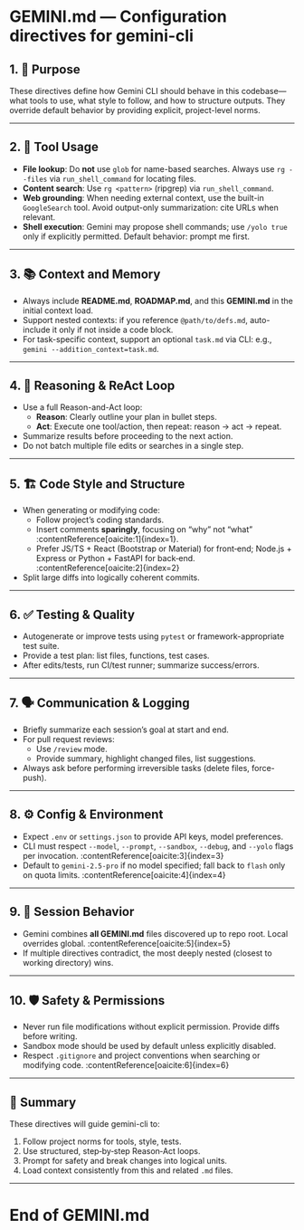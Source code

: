 # GEMINI.md — Configuration directives for gemini-cli

## 1. 🎯 Purpose
These directives define how Gemini CLI should behave in this codebase—what tools to use, what style to follow, and how to structure outputs. They override default behavior by providing explicit, project-level norms.

---

## 2. 🔧 Tool Usage
- **File lookup**: Do **not** use `glob` for name-based searches. Always use `rg --files` via `run_shell_command` for locating files.
- **Content search**: Use `rg <pattern>` (ripgrep) via `run_shell_command`.
- **Web grounding**: When needing external context, use the built-in `GoogleSearch` tool. Avoid output-only summarization: cite URLs when relevant.
- **Shell execution**: Gemini may propose shell commands; use `/yolo true` only if explicitly permitted. Default behavior: prompt me first.

---

## 3. 📚 Context and Memory
- Always include **README.md**, **ROADMAP.md**, and this **GEMINI.md** in the initial context load.
- Support nested contexts: if you reference `@path/to/defs.md`, auto-include it only if not inside a code block.
- For task-specific context, support an optional `task.md` via CLI: e.g., `gemini --addition_context=task.md`.

---

## 4. 🧠 Reasoning & ReAct Loop
- Use a full Reason-and-Act loop:
  - **Reason**: Clearly outline your plan in bullet steps.
  - **Act**: Execute one tool/action, then repeat: reason → act → repeat.
- Summarize results before proceeding to the next action.
- Do not batch multiple file edits or searches in a single step.

---

## 5. 🏗️ Code Style and Structure
- When generating or modifying code:
  - Follow project’s coding standards.
  - Insert comments **sparingly**, focusing on “why” not “what” :contentReference[oaicite:1]{index=1}.
  - Prefer JS/TS + React (Bootstrap or Material) for front‑end; Node.js + Express or Python + FastAPI for back‑end. :contentReference[oaicite:2]{index=2}
- Split large diffs into logically coherent commits.

---

## 6. ✅ Testing & Quality
- Autogenerate or improve tests using `pytest` or framework-appropriate test suite.
- Provide a test plan: list files, functions, test cases.
- After edits/tests, run CI/test runner; summarize success/errors.

---

## 7. 🗣️ Communication & Logging
- Briefly summarize each session’s goal at start and end.
- For pull request reviews:
  - Use `/review` mode.
  - Provide summary, highlight changed files, list suggestions.
- Always ask before performing irreversible tasks (delete files, force-push).

---

## 8. ⚙️ Config & Environment
- Expect `.env` or `settings.json` to provide API keys, model preferences.
- CLI must respect `--model`, `--prompt`, `--sandbox`, `--debug`, and `--yolo` flags per invocation. :contentReference[oaicite:3]{index=3}
- Default to `gemini-2.5-pro` if no model specified; fall back to `flash` only on quota limits. :contentReference[oaicite:4]{index=4}

---

## 9. 🧩 Session Behavior
- Gemini combines **all GEMINI.md** files discovered up to repo root. Local overrides global. :contentReference[oaicite:5]{index=5}
- If multiple directives contradict, the most deeply nested (closest to working directory) wins.

---

## 10. 🛡️ Safety & Permissions
- Never run file modifications without explicit permission. Provide diffs before writing.
- Sandbox mode should be used by default unless explicitly disabled.
- Respect `.gitignore` and project conventions when searching or modifying code. :contentReference[oaicite:6]{index=6}

---

## 🏁 Summary
These directives will guide gemini-cli to:
1. Follow project norms for tools, style, tests.
2. Use structured, step‑by‑step Reason‑Act loops.
3. Prompt for safety and break changes into logical units.
4. Load context consistently from this and related `.md` files.

---

# End of GEMINI.md
